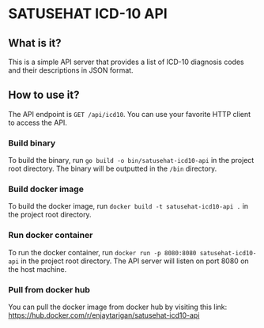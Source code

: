 # SATUSEHAT ICD-10 API

## What is it?

This is a simple API server that provides a list of ICD-10 diagnosis codes and their descriptions in JSON format.

## How to use it?

The API endpoint is `GET /api/icd10`. You can use your favorite HTTP client to access the API.

### Build binary

To build the binary, run `go build -o bin/satusehat-icd10-api` in the project root directory. The binary will be outputted in the `/bin` directory.

### Build docker image

To build the docker image, run `docker build -t satusehat-icd10-api .` in the project root directory.

### Run docker container

To run the docker container, run `docker run -p 8080:8080 satusehat-icd10-api` in the project root directory. The API server will listen on port 8080 on the host machine.

### Pull from docker hub

You can pull the docker image from docker hub by visiting this link: https://hub.docker.com/r/enjaytarigan/satusehat-icd10-api
